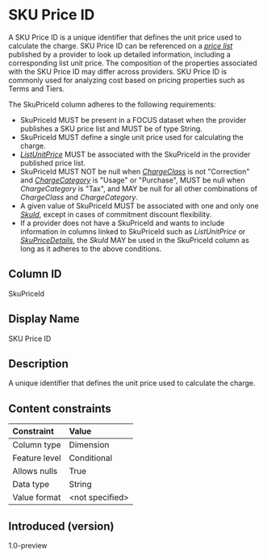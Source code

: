 # SKU Price ID

A SKU Price ID is a unique identifier that defines the unit price used to calculate the charge. SKU Price ID can be referenced on a [*price list*](#glossary:price-list) published by a provider to look up detailed information, including a corresponding list unit price. The composition of the properties associated with the SKU Price ID may differ across providers. SKU Price ID is commonly used for analyzing cost based on pricing properties such as Terms and Tiers.

The SkuPriceId column adheres to the following requirements:
- SkuPriceId MUST be present in a FOCUS dataset when the provider publishes a SKU price list and MUST be of type String.
- SkuPriceId MUST define a single unit price used for calculating the charge.
- [*ListUnitPrice*](#listunitprice) MUST be associated with the SkuPriceId in the provider published price list.
- SkuPriceId MUST NOT be null when [*ChargeClass*](#chargeclass) is not "Correction" and [*ChargeCategory*](#chargecategory) is "Usage" or "Purchase", MUST be null when *ChargeCategory* is "Tax", and MAY be null for all other combinations of *ChargeClass* and *ChargeCategory*.
- A given value of SkuPriceId MUST be associated with one and only one [*SkuId*](#skuid), except in cases of commitment discount flexibility.
- If a provider does not have a SkuPriceId and wants to include information in columns linked to SkuPriceId such as *ListUnitPrice* or [*SkuPriceDetails*](#skupricedetails), the *SkuId* MAY be used in the SkuPriceId column as long as it adheres to the above conditions.

## Column ID

SkuPriceId

## Display Name

SKU Price ID

## Description

A unique identifier that defines the unit price used to calculate the charge.

## Content constraints

| Constraint       | Value          |
| :--------------- | :------------- |
| Column type      | Dimension      |
| Feature level    | Conditional    |
| Allows nulls     | True           |
| Data type        | String         |
| Value format     | \<not specified> |

## Introduced (version)

1.0-preview

